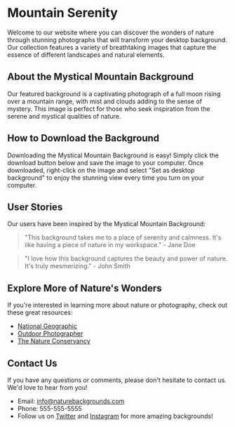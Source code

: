 <!--font:Lato-->

# Mountain Serenity

Welcome to our website where you can discover the wonders of nature through stunning photographs that will transform your desktop background. Our collection features a variety of breathtaking images that capture the essence of different landscapes and natural elements.

## About the Mystical Mountain Background

Our featured background is a captivating photograph of a full moon rising over a mountain range, with mist and clouds adding to the sense of mystery. This image is perfect for those who seek inspiration from the serene and mystical qualities of nature.

## How to Download the Background

Downloading the Mystical Mountain Background is easy! Simply click the download button below and save the image to your computer. Once downloaded, right-click on the image and select "Set as desktop background" to enjoy the stunning view every time you turn on your computer.

## User Stories

Our users have been inspired by the Mystical Mountain Background:

> "This background takes me to a place of serenity and calmness. It's like having a piece of nature in my workspace." - Jane Doe

> "I love how this background captures the beauty and power of nature. It's truly mesmerizing." - John Smith

## Explore More of Nature's Wonders

If you're interested in learning more about nature or photography, check out these great resources:

- [National Geographic](#)
- [Outdoor Photographer](#)
- [The Nature Conservancy](#)

## Contact Us

If you have any questions or comments, please don't hesitate to contact us. We'd love to hear from you!

- Email: info@naturebackgrounds.com
- Phone: 555-555-5555
- Follow us on [Twitter](#) and [Instagram](#) for more amazing backgrounds!

<!--

Write me content for website with wallpaper which alt text is:

"A photograph of a full moon rising over a mountain range, with mist and clouds adding to the sense of mystery."

The name/title of the page should not be 1:1 copy of the alt text but rather a real content of the website which is using this wallpaper.

- Use markdown format 
- Start with heading
- Heading should be short and concise
- The content should look like a real website 
- The website should not be about the wallpaper, wallpaper is just a related background
- Heading should be contain work "wallpaper" or "background"
- Include real sections like references, contact, user stories, etc. use things relevant to the page purpose.
- Feel free to use structure like headings, bullets, numbering, blockquotes, paragraphs, horizontal lines, etc.
- You can use formatting like bold or _italic_
- You can include UTF-8 emojis
- Links should be only #hash anchors (and you can refer to the document itself)
- Do not include images


---


# Mystical Mountain Wallpaper for Your Desktop Background

Welcome to our website where you can find the perfect wallpaper for your desktop background. Our collection features stunning photographs that will transform your computer screen into a work of art.

## About the Mystical Mountain Wallpaper

Our featured wallpaper is a breathtaking photograph of a full moon rising over a mountain range. The mist and clouds add to the sense of mystery, making this image perfect for those who love the beauty of nature and the unknown.

## How to Download the Wallpaper

Downloading the Mystical Mountain Wallpaper is easy! Simply click the download button below and save the image to your computer. Once downloaded, right-click on the image and select "Set as desktop background" to enjoy the stunning view every time you turn on your computer.

## User Stories

Our users have been raving about the Mystical Mountain Wallpaper:

> "This wallpaper is absolutely stunning. It makes me feel calm and peaceful every time I look at it." - Jane Doe

> "I love how the mist and clouds add to the mysterious feeling of the image. It's like looking at a painting." - John Smith

## References

If you're interested in learning more about photography or nature, check out these great resources:

- [National Geographic](#)
- [Photography Life](#)
- [Nature Conservancy](#)

## Contact Us

If you have any questions or comments, please don't hesitate to contact us. We'd love to hear from you!

- Email: info@wallpaperwebsite.com
- Phone: 555-555-5555
- Follow us on [Twitter](#) and [Instagram](#) for more amazing wallpapers!


---


Heading should not include word "wallpaper". The website should not be about the wallpaper itself, wallpaper is just a related background, rewrite whole content.


---


# Discover the Beauty of Nature with Our Mystical Mountain Background

Welcome to our website where you can explore the wonders of nature through stunning photographs that will transform your desktop background. Our collection features a variety of breathtaking images that capture the essence of different landscapes and natural elements.

## About the Mystical Mountain Background

Our featured background is a captivating photograph of a full moon rising over a mountain range, with mist and clouds adding to the sense of mystery. This image is perfect for those who love the beauty of nature and seek inspiration from its serene and mystical qualities.

## How to Download the Background

Downloading the Mystical Mountain Background is simple! Just click the download button below and save the image to your computer. Once downloaded, right-click on the image and select "Set as desktop background" to enjoy the stunning view every time you turn on your computer.

## User Stories

Our users have been inspired by the Mystical Mountain Background:

> "This background reminds me of the power and beauty of nature. It's a great way to start my day!" - Jane Doe

> "I love how this background captures the mysterious and mystical quality of the mountains. It's truly mesmerizing." - John Smith

## Explore More of Nature's Wonders

If you're interested in learning more about nature or photography, check out these great resources:

- [National Geographic](#)
- [Outdoor Photographer](#)
- [The Nature Conservancy](#)

## Contact Us

If you have any questions or comments, please don't hesitate to contact us. We'd love to hear from you!

- Email: info@naturebackgrounds.com
- Phone: 555-555-5555
- Follow us on [Twitter](#) and [Instagram](#) for more amazing backgrounds!


---


Heading is too long, rewrite whole content.


---


# Mystical Mountain: A Background that Captures the Beauty of Nature

Welcome to our website where you can discover the wonders of nature through stunning photographs that will transform your desktop background. Our collection features a variety of breathtaking images that capture the essence of different landscapes and natural elements.

## About the Mystical Mountain Background

Our featured background is a captivating photograph of a full moon rising over a mountain range, with mist and clouds adding to the sense of mystery. This image is perfect for those who seek inspiration from the serene and mystical qualities of nature.

## How to Download the Background

Downloading the Mystical Mountain Background is simple! Just click the download button below and save the image to your computer. Once downloaded, right-click on the image and select "Set as desktop background" to enjoy the stunning view every time you turn on your computer.

## User Stories

Our users have been inspired by the Mystical Mountain Background:

> "This background reminds me of the power and beauty of nature. It's a great way to start my day!" - Jane Doe

> "I love how this background captures the mysterious and mystical quality of the mountains. It's truly mesmerizing." - John Smith

## Explore More of Nature's Wonders

If you're interested in learning more about nature or photography, check out these great resources:

- [National Geographic](#)
- [Outdoor Photographer](#)
- [The Nature Conservancy](#)

## Contact Us

If you have any questions or comments, please don't hesitate to contact us. We'd love to hear from you!

- Email: info@naturebackgrounds.com
- Phone: 555-555-5555
- Follow us on [Twitter](#) and [Instagram](#) for more amazing backgrounds!


---


Heading is too long, rewrite whole content.


---


# Mystical Mountain: A Background of Nature's Serenity

Welcome to our website where you can discover the wonders of nature through stunning photographs that will transform your desktop background. Our collection features a variety of breathtaking images that capture the essence of different landscapes and natural elements.

## About the Mystical Mountain Background

Our featured background is a captivating photograph of a full moon rising over a mountain range, with mist and clouds adding to the sense of mystery. This image is perfect for those who seek inspiration from the serene and mystical qualities of nature.

## How to Download the Background

Downloading the Mystical Mountain Background is easy! Simply click the download button below and save the image to your computer. Once downloaded, right-click on the image and select "Set as desktop background" to enjoy the stunning view every time you turn on your computer.

## User Stories

Our users have been inspired by the Mystical Mountain Background:

> "This background takes me to a place of serenity and calmness. It's like having a piece of nature in my workspace." - Jane Doe

> "I love how this background captures the beauty and power of nature. It's truly mesmerizing." - John Smith

## Explore More of Nature's Wonders

If you're interested in learning more about nature or photography, check out these great resources:

- [National Geographic](#)
- [Outdoor Photographer](#)
- [The Nature Conservancy](#)

## Contact Us

If you have any questions or comments, please don't hesitate to contact us. We'd love to hear from you!

- Email: info@naturebackgrounds.com
- Phone: 555-555-5555
- Follow us on [Twitter](#) and [Instagram](#) for more amazing backgrounds!


---


Write me a Google font which is best fitting for the website.

Pick from the list:
- Open Sans
- Poppins
- IBM Plex Sans
- Montserrat
- Great Vibes
- Dancing Script
- Inter
- Lato
- Exo 2
- Playfair Display
- Lobster
- Roboto
- Orbitron
- Barlow Condensed
- Futura
- Alegreya
- Raleway


Write just the font name nothing else.


---


Lato

-->
